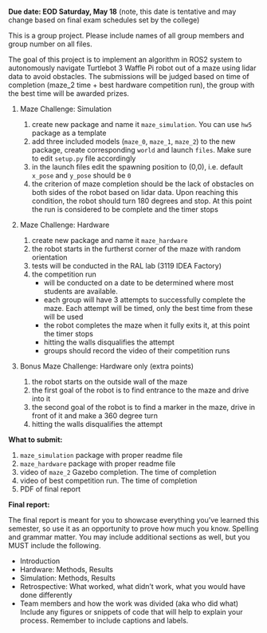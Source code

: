 **Due date: EOD Saturday, May 18** (note, this date is tentative and may change based on final exam schedules set by the college)

This is a group project. Please include names of all group members and group number on all files. 

The goal of this project is to implement an algorithm in ROS2 system to autonomously navigate Turtlebot 3 Waffle Pi robot out of a maze using lidar data to avoid obstacles. The submissions will be judged based on time of completion (maze_2 time + best hardware competition run), the group with the best time will be awarded prizes. 

1. Maze Challenge: Simulation
    1. create new package and name it `maze_simulation`. You can use `hw5` package as a template
    2. add three included models (`maze_0`, `maze_1`, `maze_2`) to the new package, create corresponding `world` and launch `files`. Make sure to edit `setup.py` file accordingly
    3. in the launch files edit the spawning position to (0,0), i.e. default `x_pose` and `y_pose` should be `0`
    4. the criterion of maze completion should be the lack of obstacles on both sides of the robot based on lidar data. Upon reaching this condition, the robot should turn 180 degrees and stop. At this point the run is considered to be complete and the timer stops

2. Maze Challenge: Hardware
    1. create new package and name it `maze_hardware`
    2. the robot starts in the furtherst corner of the maze with random orientation
    3. tests will be conducted in the RAL lab (3119 IDEA Factory)
    4. the competition run
        * will be conducted on a date to be determined where most students are available. 
        * each group will have 3 attempts to successfully complete the maze. Each attempt will be timed, only the best time from these will be used
        * the robot completes the maze when it fully exits it, at this point the timer stops
        * hitting the walls disqualifies the attempt
        * groups should record the video of their competition runs

3. Bonus Maze Challenge: Hardware only (extra points)
    1. the robot starts on the outside wall of the maze
    2. the first goal of the robot is to find entrance to the maze and drive into it
    3. the second goal of the robot is to find a marker in the maze, drive in front of it and make a 360 degree turn
    4. hitting the walls disqualifies the attempt

**What to submit:**

1. `maze_simulation` package with proper readme file
2. `maze_hardware` package with proper readme file
3. video of `maze_2` Gazebo completion. The time of completion
4. video of best competition run. The time of completion
5. PDF of final report

**Final report:**

The final report is meant for you to showcase everything you’ve learned this semester, so use it as an opportunity to prove how much you know. Spelling and grammar matter. You may include additional sections as well, but you MUST include the following. 
* Introduction
* Hardware: Methods, Results
* Simulation: Methods, Results 
* Retrospective: What worked, what didn’t work, what you would have done differently
* Team members and how the work was divided (aka who did what)
Include any figures or snippets of code that will help to explain your process. Remember to include captions and labels. 

